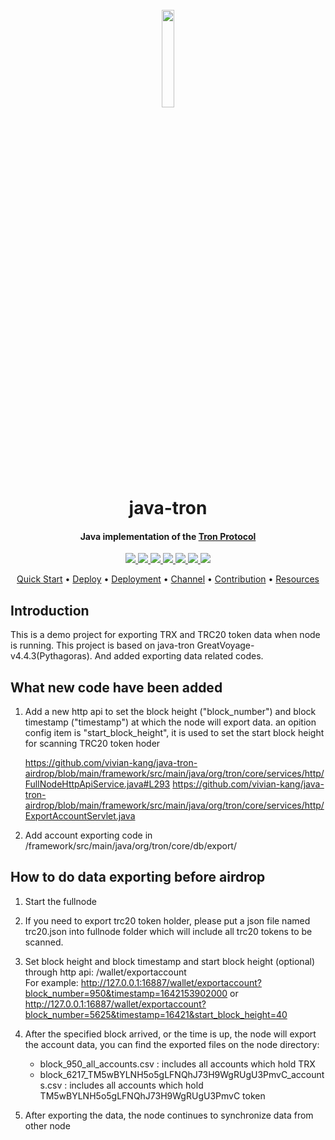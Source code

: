 <h1 align="center">
  <br>
  <img width=20% src="https://github.com/tronprotocol/wiki/blob/master/images/java-tron.jpg?raw=true">
  <br>
  java-tron 
  <br>
</h1>

<h4 align="center">
  Java implementation of the <a href="https://tron.network">Tron Protocol</a>
</h4>


<p align="center">
  <a href="https://gitter.im/tronprotocol/allcoredev">
    <img src="https://camo.githubusercontent.com/da2edb525cde1455a622c58c0effc3a90b9a181c/68747470733a2f2f6261646765732e6769747465722e696d2f4a6f696e253230436861742e737667">
  </a>

  <a href="https://travis-ci.org/tronprotocol/java-tron">
    <img src="https://travis-ci.org/tronprotocol/java-tron.svg?branch=develop">
  </a>

  <a href="https://codecov.io/gh/tronprotocol/java-tron">
    <img src="https://codecov.io/gh/tronprotocol/java-tron/branch/develop/graph/badge.svg" />
  </a>

  <a href="https://github.com/tronprotocol/java-tron/issues">
    <img src="https://img.shields.io/github/issues/tronprotocol/java-tron.svg">
  </a>

  <a href="https://github.com/tronprotocol/java-tron/pulls">
    <img src="https://img.shields.io/github/issues-pr/tronprotocol/java-tron.svg">
  </a>

  <a href="https://github.com/tronprotocol/java-tron/graphs/contributors">
    <img src="https://img.shields.io/github/contributors/tronprotocol/java-tron.svg">
  </a>

  <a href="LICENSE">
    <img src="https://img.shields.io/github/license/tronprotocol/java-tron.svg">
  </a>
</p>

<p align="center">
  <a href="#quick-start">Quick Start</a> •
  <a href="#deploy">Deploy</a> •
  <a href="#Deployment">Deployment</a> •
  <a href="#Channel">Channel</a> •
  <a href="#Contribution">Contribution</a> •
  <a href="#Resources">Resources</a>
</p>

## Introduction
This is a demo project for exporting TRX and TRC20 token data when node is running. This project is based on java-tron GreatVoyage-v4.4.3(Pythagoras). And added exporting data related codes.


## What new code have been added
1. Add a new http api to set the block height ("block_number") and block timestamp ("timestamp")  at which the node will export data. an opition config item is "start_block_height", it is used to set the start block height for scanning TRC20 token hoder
   
   https://github.com/vivian-kang/java-tron-airdrop/blob/main/framework/src/main/java/org/tron/core/services/http/FullNodeHttpApiService.java#L293 
   https://github.com/vivian-kang/java-tron-airdrop/blob/main/framework/src/main/java/org/tron/core/services/http/ExportAccountServlet.java 


2. Add account exporting code in /framework/src/main/java/org/tron/core/db/export/



## How to do data exporting before airdrop

1. Start the fullnode

2. If you need to export trc20 token holder, please put a json file named trc20.json into fullnode folder which will include all trc20 tokens to be scanned.

3. Set block height and block timestamp and start block height (optional) through http api: /wallet/exportaccount  
   For example: http://127.0.0.1:16887/wallet/exportaccount?block_number=950&timestamp=1642153902000  or http://127.0.0.1:16887/wallet/exportaccount?block_number=5625&timestamp=16421&start_block_height=40 
   

4. After the specified block arrived, or the time is up, the node will export the account data, you can find the exported files on the node directory:

   * block_950_all_accounts.csv  : includes all accounts which hold TRX
   * block_6217_TM5wBYLNH5o5gLFNQhJ73H9WgRUgU3PmvC_accounts.csv  : includes all accounts which hold TM5wBYLNH5o5gLFNQhJ73H9WgRUgU3PmvC token
 
 

5. After exporting the data, the node continues to synchronize data from other node 

